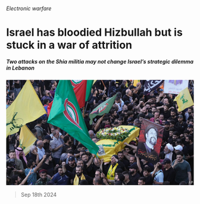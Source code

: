###### Electronic warfare

# Israel has bloodied Hizbullah but is stuck in a war of attrition 

##### Two attacks on the Shia militia may not change Israel’s strategic dilemma in Lebanon 

![image](images/20240921_MAP005.jpg) 

> Sep 18th 2024 


